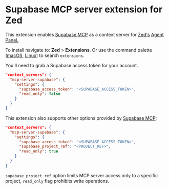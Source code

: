 # Supabase MCP server extension for Zed

This extension enables [Supabase MCP](https://github.com/supabase-community/supabase-mcp)
as a context server for [Zed's](https://zed.dev) [Agent Panel.](https://zed.dev/docs/ai/overview)


To install navigate to: **Zed** > **Extensions**. Or use the command palette
([macOS](https://github.com/zed-industries/zed/blob/main/assets/keymaps/default-macos.json#L581),
[Linux](https://github.com/zed-industries/zed/blob/main/assets/keymaps/default-linux.json#L459))
to search `extensions`.

You'll need to grab a Supabase access token for your account.

```json
"context_servers": {
  "mcp-server-supabase": {
    "settings": {
      "supabase_access_token": "<SUPABASE_ACCESS_TOKEN>",
      "read_only": false
    }
  }
}
```

This extension also supports other options provided by [Supabase MCP](https://github.com/supabase-community/supabase-mcp#project-scoped-mode):

```json
"context_servers": {
  "mcp-server-supabase": {
    "settings": {
      "supabase_access_token": "<SUPABASE_ACCESS_TOKEN>",
      "supabase_project_ref": "<PROJECT_REF>",
      "read_only": true
    }
  }
}
```

`supabase_project_ref` option limits MCP server access only to a specific project,
`read_only` flag prohibits write operations.
